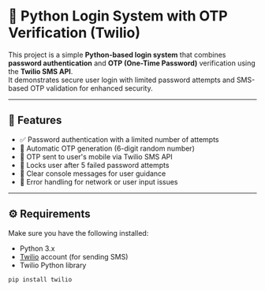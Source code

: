 # 🔐 Python Login System with OTP Verification (Twilio)

This project is a simple **Python-based login system** that combines **password authentication** and **OTP (One-Time Password)** verification using the **Twilio SMS API**.  
It demonstrates secure user login with limited password attempts and SMS-based OTP validation for enhanced security.

---

## 🧩 Features

- ✅ Password authentication with a limited number of attempts  
- 🔁 Automatic OTP generation (6-digit random number)  
- 📱 OTP sent to user's mobile via Twilio SMS API  
- 🚫 Locks user after 5 failed password attempts  
- 💬 Clear console messages for user guidance  
- 🧠 Error handling for network or user input issues  

---

## ⚙️ Requirements

Make sure you have the following installed:

- Python 3.x  
- [Twilio](https://www.twilio.com/) account (for sending SMS)  
- Twilio Python library


```bash
pip install twilio
